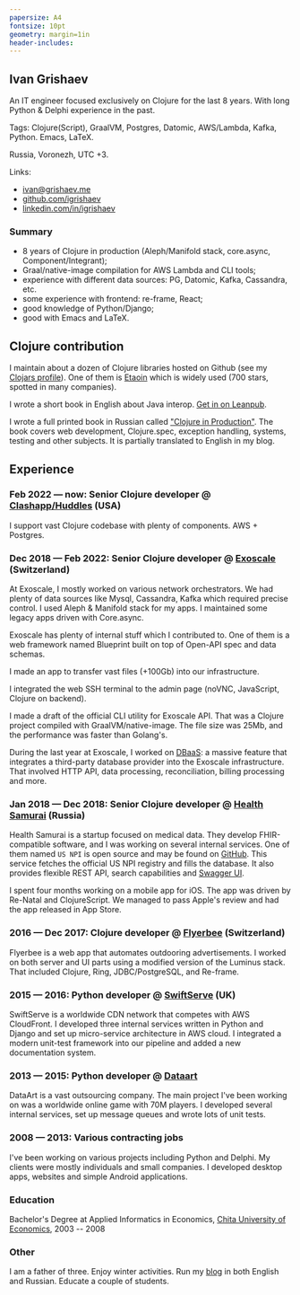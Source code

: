 ```yaml
---
papersize: A4
fontsize: 10pt
geometry: margin=1in
header-includes:
---
```


## Ivan Grishaev

An IT engineer focused exclusively on Clojure for the last 8 years. With long
Python & Delphi experience in the past.

Tags: Clojure(Script), GraalVM, Postgres, Datomic, AWS/Lambda, Kafka,
Python. Emacs, LaTeX.

Russia, Voronezh, UTC +3.

Links:

- [ivan@grishaev.me](mailto:ivan@grishaev.me)
- [github.com/igrishaev](https://github.com/igrishaev)
- [linkedin.com/in/igrishaev](https://linkedin.com/in/igrishaev)

### Summary
- 8 years of Clojure in production (Aleph/Manifold stack, core.async,
  Component/Integrant);
- Graal/native-image compilation for AWS Lambda and CLI tools;
- experience with different data sources: PG, Datomic, Kafka, Cassandra, etc.
- some experience with frontend: re-frame, React;
- good knowledge of Python/Django;
- good with Emacs and LaTeX.

## Clojure contribution

[etaoin]: https://github.com/igrishaev/etaoin

[clojars]: https://clojars.org/users/igrishaev

I maintain about a dozen of Clojure libraries hosted on Github (see my [Clojars
profile][clojars]). One of them is [Etaoin][etaoin] which is widely used (700
stars, spotted in many companies).

[book-clj-interop]: https://leanpub.com/clojure-java-interop/

I wrote a short book in English about Java interop. [Get in on
Leanpub][book-clj-interop].

[book-clj-prod]: https://grishaev.me/clojure-in-prod/

I wrote a full printed book in Russian called ["Clojure in
Production"][book-clj-prod]. The book covers web development, Clojure.spec,
exception handling, systems, testing and other subjects. It is partially
translated to English in my blog.

## Experience

### Feb 2022 &mdash; now: Senior Clojure developer @ [Clashapp/Huddles](https://huddlesapp.co/) (USA)

I support vast Clojure codebase with plenty of components. AWS + Postgres.

### Dec 2018 &mdash; Feb 2022: Senior Clojure developer @ [Exoscale](https://www.exoscale.com/) (Switzerland)

At Exoscale, I mostly worked on various network orchestrators. We had plenty of
data sources like Mysql, Cassandra, Kafka which required precise control. I used
Aleph & Manifold stack for my apps. I maintained some legacy apps driven with
Core.async.

Exoscale has plenty of internal stuff which I contributed to. One of them is a
web framework named Blueprint built on top of Open-API spec and data schemas.

I made an app to transfer vast files (+100Gb) into our infrastructure.

I integrated the web SSH terminal to the admin page (noVNC, JavaScript, Clojure
on backend).

I made a draft of the official CLI utility for Exoscale API. That was a Clojure
project compiled with GraalVM/native-image. The file size was 25Mb, and the
performance was faster than Golang's.

[dbaas]: https://www.exoscale.com/dbaas/

During the last year at Exoscale, I worked on [DBaaS][dbaas]: a massive feature
that integrates a third-party database provider into the Exoscale
infrastructure. That involved HTTP API, data processing, reconciliation, billing
processing and more.

### Jan 2018 &mdash; Dec 2018: Senior Clojure developer @ [Health Samurai](https://www.health-samurai.io/) (Russia)

[npi]: https://github.com/HealthSamurai/us-npi/
[npi-swagger]: https://npi.health-samurai.io/swagger

Health Samurai is a startup focused on medical data. They develop
FHIR-compatible software, and I was working on several internal services. One of
them named `US NPI` is open source and may be found on [GitHub][npi]. This
service fetches the official US NPI registry and fills the database. It also
provides flexible REST API, search capabilities and [Swagger UI][npi-swagger].

I spent four months working on a mobile app for iOS. The app was driven by
Re-Natal and ClojureScript. We managed to pass Apple's review and had the app
released in App Store.

### 2016 &mdash; Dec 2017: Clojure developer @ [Flyerbee](https://www.flyerbee.com/) (Switzerland)

Flyerbee is a web app that automates outdooring advertisements. I worked on both
server and UI parts using a modified version of the Luminus stack. That included
Clojure, Ring, JDBC/PostgreSQL, and Re-frame.

### 2015 &mdash; 2016: Python developer @ [SwiftServe](http://www.swiftserve.com/) (UK)

SwiftServe is a worldwide CDN network that competes with AWS CloudFront. I
developed three internal services written in Python and Django and set up
micro-service architecture in AWS cloud. I integrated a modern unit-test
framework into our pipeline and added a new documentation system.

### 2013 &mdash; 2015: Python developer @ [Dataart](http://www.dataart.com/)

DataArt is a vast outsourcing company. The main project I've been working on was
a worldwide online game with 70M players. I developed several internal
services, set up message queues and wrote lots of unit tests.

### 2008 &mdash; 2013: Various contracting jobs

I've been working on various projects including Python and Delphi. My clients
were mostly individuals and small companies. I developed desktop apps, websites
and simple Android applications.

### Education

Bachelor's Degree at Applied Informatics in Economics, [Chita University of
Economics](http://narhoz-chita.ru/), 2003 -- 2008

### Other

I am a father of three. Enjoy winter activities. Run my [blog][blog] in both
English and Russian. Educate a couple of students.

[blog]: https://grishaev.me
